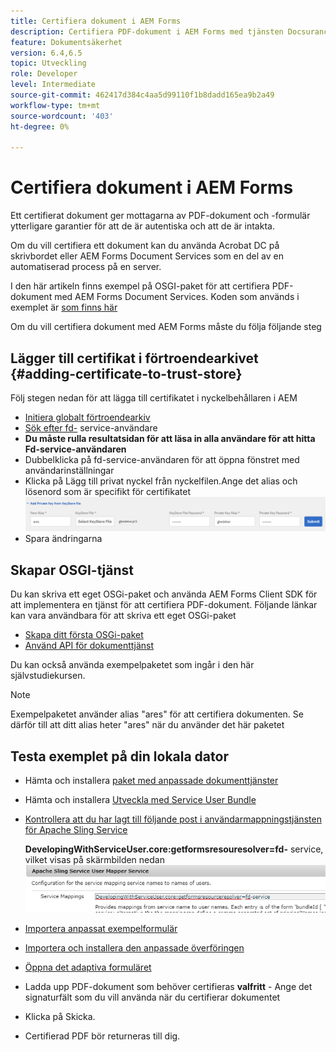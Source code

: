 ```yaml
---
title: Certifiera dokument i AEM Forms
description: Certifiera PDF-dokument i AEM Forms med tjänsten Docsurance
feature: Dokumentsäkerhet
version: 6.4,6.5
topic: Utveckling
role: Developer
level: Intermediate
source-git-commit: 462417d384c4aa5d99110f1b8dadd165ea9b2a49
workflow-type: tm+mt
source-wordcount: '403'
ht-degree: 0%

---
```



# Certifiera dokument i AEM Forms

Ett certifierat dokument ger mottagarna av PDF-dokument och -formulär ytterligare garantier för att de är autentiska och att de är intakta.

Om du vill certifiera ett dokument kan du använda Acrobat DC på skrivbordet eller AEM Forms Document Services som en del av en automatiserad process på en server.

I den här artikeln finns exempel på OSGI-paket för att certifiera PDF-dokument med AEM Forms Document Services. Koden som används i exemplet är [som finns här](https://helpx.adobe.com/experience-manager/6-4/forms/using/aem-document-services-programmatically.html)

Om du vill certifiera dokument med AEM Forms måste du följa följande steg

## Lägger till certifikat i förtroendearkivet {#adding-certificate-to-trust-store}

Följ stegen nedan för att lägga till certifikatet i nyckelbehållaren i AEM

* [Initiera globalt förtroendearkiv](http://localhost:4502/libs/granite/security/content/truststore.html)
* [Sök efter fd-](http://localhost:4502/security/users.html) service-användare
* **Du måste rulla resultatsidan för att läsa in alla användare för att hitta Fd-service-användaren**
* Dubbelklicka på fd-service-användaren för att öppna fönstret med användarinställningar
* Klicka på Lägg till privat nyckel från nyckelfilen.Ange det alias och lösenord som är specifikt för certifikatet
   ![add-certificate](assets/adding-certificate-keystore.PNG)
* Spara ändringarna

## Skapar OSGI-tjänst

Du kan skriva ett eget OSGi-paket och använda AEM Forms Client SDK för att implementera en tjänst för att certifiera PDF-dokument. Följande länkar kan vara användbara för att skriva ett eget OSGi-paket

* [Skapa ditt första OSGi-paket](https://helpx.adobe.com/experience-manager/using/maven_arch13.html)
* [Använd API för dokumenttjänst](https://helpx.adobe.com/experience-manager/6-4/forms/using/aem-document-services-programmatically.html)

Du kan också använda exempelpaketet som ingår i den här självstudiekursen.

>[!NOTE]
>
>Exempelpaketet använder alias &quot;ares&quot; för att certifiera dokumenten. Se därför till att ditt alias heter &quot;ares&quot; när du använder det här paketet

## Testa exemplet på din lokala dator

* Hämta och installera [paket med anpassade dokumenttjänster](/help/forms/assets/common-osgi-bundles/AEMFormsDocumentServices.core-1.0-SNAPSHOT.jar)
* Hämta och installera [Utveckla med Service User Bundle](/help/forms/assets/common-osgi-bundles/DevelopingWithServiceUser.jar)
* [Kontrollera att du har lagt till följande post i användarmappningstjänsten för Apache Sling Service](http://localhost:4502/system/console/configMgr)

   **DevelopingWithServiceUser.core:getformsresouresolver=fd-** service, vilket visas på skärmbilden nedan
   ![User-Mapper](assets/user-mapper-service.PNG)
* [Importera anpassat exempelformulär](assets/certify-pdf-af.zip)
* [Importera och installera den anpassade överföringen](assets/custom-submit-certify.zip)
* [Öppna det adaptiva formuläret](http://localhost:4502/content/dam/formsanddocuments/certifypdf/jcr:content?wcmmode=disabled)
* Ladda upp PDF-dokument som behöver certifieras
   **valfritt**  - Ange det signaturfält som du vill använda när du certifierar dokumentet
* Klicka på Skicka.
* Certifierad PDF bör returneras till dig.



